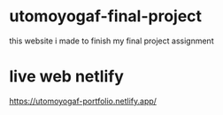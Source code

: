 # utomoyogaf-final-project
this website i made to finish my final project assignment
# live web netlify
https://utomoyogaf-portfolio.netlify.app/
